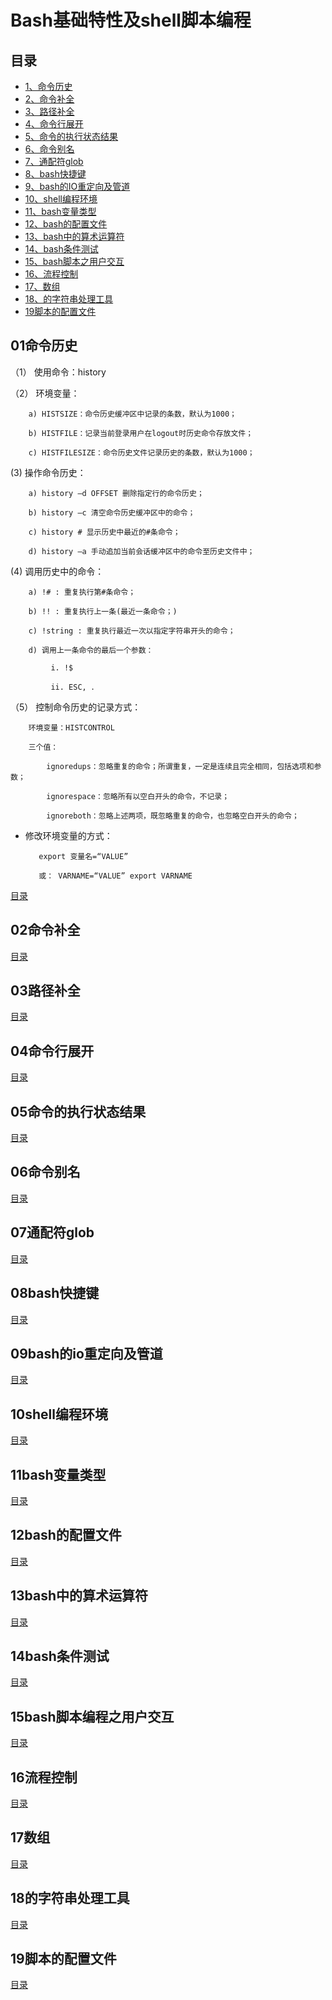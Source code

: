 # Bash基础特性及shell脚本编程
## <span id="目录">目录</span>
- [1、命令历史](#01命令历史)  
- [2、命令补全](#02命令补全)  
- [3、路径补全](#03路径补全)  
- [4、命令行展开](#04命令行展开)
- [5、命令的执行状态结果](#05命令的执行状态结果)  
- [6、命令别名](#06命令别名)
- [7、通配符glob](#07通配符glob)
- [8、bash快捷键](#08bash快捷键)
- [9、bash的IO重定向及管道](#09bash的io重定向及管道)
- [10、shell编程环境](#10shell编程环境)
- [11、bash变量类型](#11bash变量类型)
- [12、bash的配置文件](#12bash的配置文件)
- [13、bash中的算术运算符](#13bash中的算术运算符)
- [14、bash条件测试](#14bash条件测试)
- [15、bash脚本之用户交互](#15bash脚本编程之用户交互)
- [16、流程控制](#16流程控制)
- [17、数组](#17数组)
- [18、的字符串处理工具](#18的字符串处理工具)
- [19脚本的配置文件](#19脚本的配置文件)


## <span id="01命令历史">01命令历史</span>
（1） 使用命令：history

（2） 环境变量：

        a) HISTSIZE：命令历史缓冲区中记录的条数，默认为1000；

        b) HISTFILE：记录当前登录用户在logout时历史命令存放文件；

        c) HISTFILESIZE：命令历史文件记录历史的条数，默认为1000；
(3)  操作命令历史：

        a) history –d OFFSET 删除指定行的命令历史；

        b) history –c 清空命令历史缓冲区中的命令；

        c) history # 显示历史中最近的#条命令；

        d) history –a 手动追加当前会话缓冲区中的命令至历史文件中；
(4) 调用历史中的命令：

        a) !# : 重复执行第#条命令；

        b) !! : 重复执行上一条(最近一条命令；)

        c) !string : 重复执行最近一次以指定字符串开头的命令；

        d) 调用上一条命令的最后一个参数：

             i. !$

             ii. ESC, ．



（5） 控制命令历史的记录方式：

        环境变量：HISTCONTROL

        三个值：

            ignoredups：忽略重复的命令；所谓重复，一定是连续且完全相同，包括选项和参数；

            ignorespace：忽略所有以空白开头的命令，不记录；

            ignoreboth：忽略上述两项，既忽略重复的命令，也忽略空白开头的命令；

- 修改环境变量的方式：

         export 变量名=“VALUE”

         或： VARNAME=“VALUE” export VARNAME
[目录](#目录)

## <span id="02命令补全">02命令补全</span>
[目录](#目录)

## <span id="03路径补全">03路径补全</span>
[目录](#目录)

## <span id="04命令行展开">04命令行展开</span>
[目录](#目录)

## <span id="05命令的执行状态结果">05命令的执行状态结果</span>
[目录](#目录)

## <span id="06命令别名">06命令别名</span>
[目录](#目录)

## <span id="07通配符glob">07通配符glob</span>
[目录](#目录)

## <span id="08bash快捷键">08bash快捷键</span>
[目录](#目录)

## <span id="09bash的IO重定向及管道">09bash的io重定向及管道</span>
[目录](#目录)

## <span id="10shell编程环境">10shell编程环境</span>
[目录](#目录)

## <span id="11bash变量类型">11bash变量类型</span>
[目录](#目录)

## <span id="12bash的配置文件">12bash的配置文件</span>
[目录](#目录)

## <span id="13bash中的算术运算符">13bash中的算术运算符</span>
[目录](#目录)

## <span id="14bash条件测试">14bash条件测试</span>
[目录](#目录)

## <span id="15bash脚本编程之用户交互">15bash脚本编程之用户交互</span>
[目录](#目录)


## <span id="16流程控制">16流程控制</span>
[目录](#目录)


## <span id="17数组">17数组</span>
[目录](#目录)


## <span id="18的字符串处理工具">18的字符串处理工具</span>
[目录](#目录)


## <span id="19S脚本的配置文件">19脚本的配置文件</span>
[目录](#目录)
